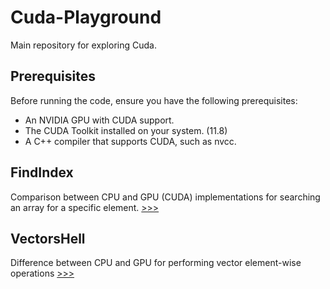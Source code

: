 # Cuda-Playground
Main repository for exploring Cuda.

## Prerequisites
Before running the code, ensure you have the following prerequisites:

* An NVIDIA GPU with CUDA support.
* The CUDA Toolkit installed on your system. (11.8)
* A C++ compiler that supports CUDA, such as nvcc.

## FindIndex
Comparison between CPU and GPU (CUDA) implementations for searching an array for a specific element.
[>>>](https://github.com/proxytype/Cuda-Playground/tree/main/FindIndex)

## VectorsHell
Difference between CPU and GPU for performing vector element-wise operations
[>>>](https://github.com/proxytype/Cuda-Playground/tree/main/VectorsHell)
